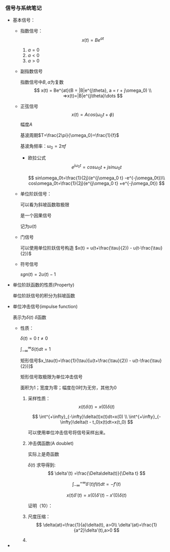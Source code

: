 ### 信号与系统笔记

* 基本信号：

  * 指数信号：
    $$
    x(t) = Be^{at}
    $$

    1. $a = 0$ 
    2. $a < 0$
    3. $a>0$

  * 副指数信号

    指数信号中$B, a$为复数
    $$
    x(t) = Be^{at}(B = |B|e^{j\theta}, a = r + j\omega_0) \\
    =>x(t)=|B|e^{j\theta}\dots
    $$

  * 正弦信号
    $$
    x(t) =Acos(\omega_0 t + \phi)
    $$
    幅度$A$

    基波周期$T=\frac{2\pi}{\omega_0}=\frac{1}{f}$

    基波角频率：$\omega_0=2\pi f$

    * 欧拉公式
      $$
      e^{j\omega_0t}=cos\omega_0t+jsin\omega_0t
      $$

      $$
      sin\omega_0t=\frac{1}{2j}(e^{j\omega_0 t} -e^{-j\omega_0t})\\
      cos\omega_0t=\frac{1}{2j}(e^{j\omega_0 t} +e^{-j\omega_0t})
      $$

  * 单位阶跃信号：

    可以看为斜坡函数取极限

    是一个因果信号

    记为$u(t)$

  * 门信号

    可以使用单位阶跃信号构造 $x(t) = u(t+\frac{\tau}{2}) - u(t-\frac{\tau}{2})$

  * 符号信号

    $sgn(t) = 2u(t) - 1$

* 单位阶跃函数的性质(Property)

  单位阶跃信号的积分为斜坡函数

* 单位冲击信号(impulse function)

  表示为$\delta(t)$ $\delta$函数

  * 性质：

    $\delta(t)=0\ t\ne 0$

    $\int^\infty_{-\infty}\delta(t)dt=1$

    矩形信号$x_\tau(t)=\frac{1}{\tau}[u(t+\frac{\tau}{2}) - u(t-\frac{\tau}{2})]$

    矩形信号取极限为单位冲击信号

    面积为1；宽度为零；幅度在0时为无穷，其他为0

    1. 采样性质：
       $$
       x(t)\delta(t)=x(0)\delta(t)
       $$

       $$
       \int^{+\infty}_{-\infty}\delta(t)x(t)dt=x(0) \\
       \int^{+\infty}_{-\infty}\delta(t - t_0)x(t)dt=x(t_0)
       $$

       可以使用单位冲击信号将信号采样出来。

    2. 冲击偶函数(A doublet)

       实际上是奇函数

       $\delta(t)$ 求导得到:
       $$
       \delta'(t) =\frac{\Delta\delta(t)}{\Delta t}
       $$

       $$
       \int_{-\infty}^{+\infty}\delta'(t)f(t)dt =-f'(t)
       $$

       $$
       x(t)\delta'(t)=x(0)\delta'(t)-x'(0)\delta(t)
       $$

       证明（10）：

    3. 尺度压缩：
       $$
       \delta(at)=\frac{1}{a}\delta(t), a>0\\
       \delta'(at)=\frac{1}{a^2}\delta'(t),a>0
       $$
       

    4. 

* 